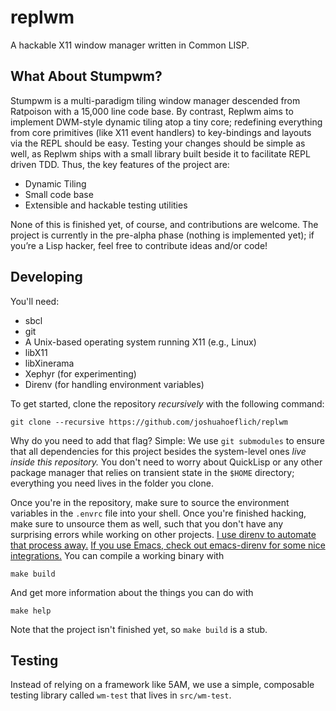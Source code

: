# replwm
A hackable X11 window manager written in Common LISP.

## What About Stumpwm?

Stumpwm is a multi-paradigm tiling window manager descended from Ratpoison with a 15,000 line code base. By contrast, Replwm aims to implement DWM-style dynamic tiling atop a tiny core; redefining everything from core primitives (like X11 event handlers) to key-bindings and layouts via the REPL should be easy. Testing your changes should be simple as well, as Replwm ships with a small library built beside it to facilitate REPL driven TDD. Thus, the key features of the project are:

- Dynamic Tiling
- Small code base
- Extensible and hackable testing utilities

None of this is finished yet, of course, and contributions are welcome. The project is currently in the pre-alpha phase (nothing is implemented yet); if you’re a Lisp hacker, feel free to contribute ideas and/or code!

## Developing
You'll need:
- sbcl
- git
- A Unix-based operating system running X11 (e.g., Linux)
- libX11
- libXinerama
- Xephyr (for experimenting)
- Direnv (for handling environment variables)

To get started, clone the repository *recursively* with the following command:

```
git clone --recursive https://github.com/joshuahoeflich/replwm
```

Why do you need to add that flag? Simple: We use `git submodules` to ensure that all dependencies for this project besides the system-level ones *live inside this repository.* You don't need to worry about QuickLisp or any other package manager that relies on transient state in the `$HOME` directory; everything you need lives in the folder you clone.

Once you're in the repository, make sure to source the environment variables in the `.envrc` file into your shell. Once you're finished hacking, make sure to unsource them as well, such that you don't have any surprising errors while working on other projects. [I use direnv to automate that process away.](https://direnv.net/) [If you use Emacs, check out emacs-direnv for some nice integrations.](https://github.com/wbolster/emacs-direnv) You can compile a working binary with

```
make build
```

And get more information about the things you can do with

```
make help
```

Note that the project isn't finished yet, so `make build` is a stub.

## Testing
Instead of relying on a framework like 5AM, we use a simple, composable testing library called `wm-test` that lives in `src/wm-test`.
